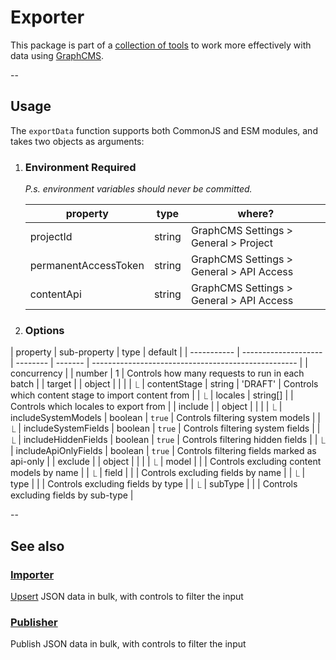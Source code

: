# Exporter

This package is part of a [collection of tools](../../README.md) to work more effectively with data using [GraphCMS](https://graphcms.com/).

--

## Usage

The `exportData` function supports both CommonJS and ESM modules, and takes two objects as arguments:

1. ### Environment **Required**

   _P.s. environment variables should never be committed._

   | property             | type   | where?                                   |
   | -------------------- | ------ | ---------------------------------------- |
   | projectId            | string | GraphCMS Settings > General > Project    |
   | permanentAccessToken | string | GraphCMS Settings > General > API Access |
   | contentApi           | string | GraphCMS Settings > General > API Access |

2. ### Options

| property    | sub-property         | type     | default |
| ----------- | -------------------- | -------- | ------- | --------------------------------------------------- |
| concurrency |                      | number   | 1       | Controls how many requests to run in each batch     |
| target      |                      | object   |         |                                                     |
| ⎿           | contentStage         | string   | 'DRAFT' | Controls which content stage to import content from |
| ⎿           | locales              | string[] |         | Controls which locales to export from               |
| include     |                      | object   |         |                                                     |
| ⎿           | includeSystemModels  | boolean  | `true`  | Controls filtering system models                    |
| ⎿           | includeSystemFields  | boolean  | `true`  | Controls filtering system fields                    |
| ⎿           | includeHiddenFields  | boolean  | `true`  | Controls filtering hidden fields                    |
| ⎿           | includeApiOnlyFields | boolean  | `true`  | Controls filtering fields marked as api-only        |
| exclude     |                      | object   |         |                                                     |
| ⎿           | model                |          |         | Controls excluding content models by name           |
| ⎿           | field                |          |         | Controls excluding fields by name                   |
| ⎿           | type                 |          |         | Controls excluding fields by type                   |
| ⎿           | subType              |          |         | Controls excluding fields by sub-type               |

--

## See also

### [Importer]([../packages/importer/readme.md])

[Upsert](<https://en.wiktionary.org/wiki/upsert#:~:text=upsert%20(plural%20upserts),updates%20them%20if%20they%20do.>) JSON data in bulk, with controls to filter the input

### [Publisher]([../packages/publisher/readme.md])

Publish JSON data in bulk, with controls to filter the input
